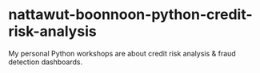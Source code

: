 # nattawut-boonnoon-python-credit-risk-analysis
My personal Python workshops are about credit risk analysis &amp; fraud detection dashboards.
